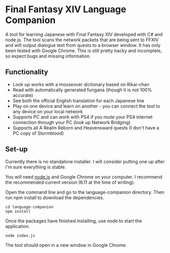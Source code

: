 # Final Fantasy XIV Language Companion

A tool for learning Japanese with Final Fantasy XIV developed with C# and node.js. The tool scans the network packets that are being sent to FFXIV and will output dialogue text from quests to a browser window. It has only been tested with Google Chrome. This is still pretty hacky and incomplete, so expect bugs and missing information.

## Functionality

* Look up works with a mouseover dictionary based on Rikai-chan
* Read with automatically generated furigana (though it is not 100% accurate)
* See both the official English translation for each Japanese line
* Play on one device and learn on another - you can connect the tool to any device on your local network
* Supports PC and can work with PS4 if you route your PS4 internet connection through your PC (look up Network Bridging)
* Supports all A Realm Reborn and Heavensward quests (I don't have a PC copy of Stormblood)

## Set-up

Currently there is no standalone installer. I will consider putting one up after I'm sure everything is stable.


You will need [node.js](https://nodejs.org/en/) and Google Chrome on your computer. I recommend the recommended current version (6.11 at the time of writing).

Open the command line and go to the language-companion directory. Then run npm install to download the dependencies.
```
cd language-companion
npm install
```

Once the packages have finished installing, use node to start the application.
```
node index.js
```

The tool should open in a new window in Google Chrome. 
